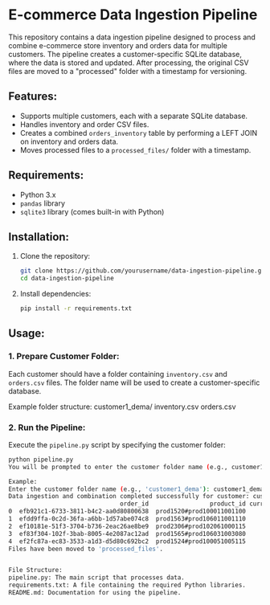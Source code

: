 # E-commerce Data Ingestion Pipeline

This repository contains a data ingestion pipeline designed to process and combine e-commerce store inventory and orders data for multiple customers. The pipeline creates a customer-specific SQLite database, where the data is stored and updated. After processing, the original CSV files are moved to a "processed" folder with a timestamp for versioning.

## Features:
- Supports multiple customers, each with a separate SQLite database.
- Handles inventory and order CSV files.
- Creates a combined `orders_inventory` table by performing a LEFT JOIN on inventory and orders data.
- Moves processed files to a `processed_files/` folder with a timestamp.

## Requirements:
- Python 3.x
- `pandas` library
- `sqlite3` library (comes built-in with Python)

## Installation:

1. Clone the repository:
    ```bash
    git clone https://github.com/yourusername/data-ingestion-pipeline.git
    cd data-ingestion-pipeline
    ```

2. Install dependencies:
    ```bash
    pip install -r requirements.txt
    ```

## Usage:

### 1. Prepare Customer Folder:

Each customer should have a folder containing `inventory.csv` and `orders.csv` files. The folder name will be used to create a customer-specific database.

Example folder structure:
customer1_dema/ inventory.csv orders.csv


### 2. Run the Pipeline:

Execute the `pipeline.py` script by specifying the customer folder:

```bash
python pipeline.py
You will be prompted to enter the customer folder name (e.g., customer1_dema). The pipeline will process the data, create or update the SQLite database, and move the processed files to the processed_files/ folder.

Example:
Enter the customer folder name (e.g., 'customer1_dema'): customer1_dema
Data ingestion and combination completed successfully for customer: customer1_dema.
                               order_id                 product_id currency  ordered_quantity  shipping_cost  order_amount order_channel order_channel_group order_campaign          ordered_date               product_name product_category product_sub_category
0  efb921c1-6733-3811-b4c2-aa0d80800638  prod1520#prod100011001100      SEK                 1            0.0      7095.930        direct                 sem           None  2023-03-12T17:12:52Z  x Off White hooded jacket         Clothing               Jacket
1  efdd9ffa-0c2d-36fa-a6bb-1d57abe074c8  prod1563#prod106011001110      SEK                 1            0.0     16002.240        direct              direct           None  2023-03-12T16:54:24Z              Suede loafers            Shoes              Loafers
2  ef10181e-51f3-3704-b736-2eac26ae8be9  prod2306#prod102061000115      SEK                 1            0.0     11017.365        google                 sem        kr_pmax     2023-03-12T06:16Z              Tailored coat         Clothing                 Coat
3  ef83f304-102f-3bab-8005-4e2087ac12ad  prod1565#prod106031003080      SEK                 1            0.0     15627.186        others            referral           None  2023-03-12T23:28:50Z     Embellished clutch bag      Accessories                 Bags
4  ef2fc87a-ec83-3533-a1d3-d5d80c692bc2  prod1524#prod100051005115      SEK                 1            0.0      8963.280        google                 sem        kr_pmax  2023-03-12T23:13:38Z               Satin blouse         Clothing               Blouse
Files have been moved to 'processed_files'.


File Structure:
pipeline.py: The main script that processes data.
requirements.txt: A file containing the required Python libraries.
README.md: Documentation for using the pipeline.
